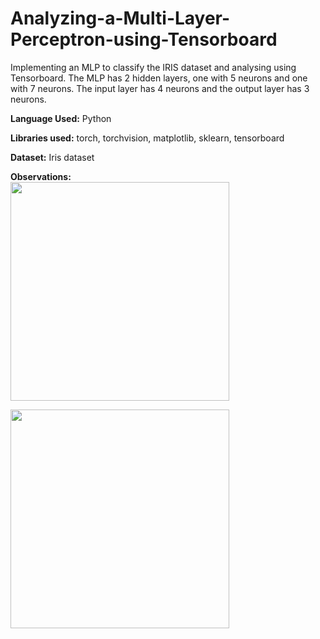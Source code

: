 # Analyzing-a-Multi-Layer-Perceptron-using-Tensorboard

Implementing an MLP to classify the IRIS dataset and analysing using Tensorboard. The MLP has 2 hidden layers, one with 5 neurons and one with 7 neurons. The input layer has 4 neurons and the output layer has 3 neurons.

**Language Used:** Python

**Libraries used:** torch, torchvision, matplotlib, sklearn, tensorboard

**Dataset:** Iris dataset

**Observations:** \
<img src=https://github.com/Manaswi-Vichare/Analyzing-a-Multi-Layer-Perceptron-using-Tensorboard/assets/83514527/a3d18b7d-1222-45da-9b54-021e4abd0b6f, width=350>

<img src=https://github.com/Manaswi-Vichare/Analyzing-a-Multi-Layer-Perceptron-using-Tensorboard/assets/83514527/21117460-5f17-4c6d-a4de-f8da72193a10, width=350>



